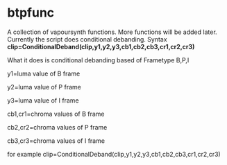 # btpfunc
A collection of vapoursynth functions. More functions will be added later. 
Currently the script does conditional debanding.
Syntax **clip=ConditionalDeband(clip,y1,y2,y3,cb1,cb2,cb3,cr1,cr2,cr3)**

What it does is conditional debanding based of Frametype B,P,I

y1=luma value of B frame

y2=luma value of P frame

y3=luma value of I frame

cb1,cr1=chroma values of B frame

cb2,cr2=chroma values of P frame

cb3,cr3=chroma values of I frame

for example clip=ConditionalDeband(clip,y1,y2,y3,cb1,cb2,cb3,cr1,cr2,cr3)



